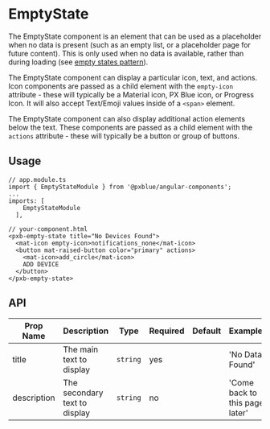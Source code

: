 # EmptyState
The EmptyState component is an element that can be used as a placeholder when no data is present (such as an empty list, or a placeholder page for future content). This is only used when no data is available, rather than during loading (see [empty states pattern](https://pxblue.github.io/patterns/empty-states)).

 The EmptyState component can display a particular icon, text, and actions. Icon components are passed as a child element with the ```empty-icon``` attribute - these will typically be a Material icon, PX Blue icon, or Progress Icon. It will also accept Text/Emoji values inside of a ```<span>``` element.

 The EmptyState component can also display additional action elements below the text. These components are passed as a child element with the ```actions``` attribute - these will typically be a button or group of buttons.

## Usage
```
// app.module.ts
import { EmptyStateModule } from '@pxblue/angular-components';
...
imports: [
    EmptyStateModule
  ],
```
```
// your-component.html
<pxb-empty-state title="No Devices Found">
  <mat-icon empty-icon>notifications_none</mat-icon>
  <button mat-raised-button color="primary" actions>
    <mat-icon>add_circle</mat-icon>
    ADD DEVICE
  </button>
</pxb-empty-state>
```
 
## API
| Prop Name   | Description                             | Type              | Required | Default | Examples                              |
|-------------|-----------------------------------------|-------------------|----------|---------|---------------------------------------|
| title       | The main text to display                | `string`          | yes      |         | 'No Data Found'                       |
| description | The secondary text to display           | `string`          | no       |         | 'Come back to this page later'        |

